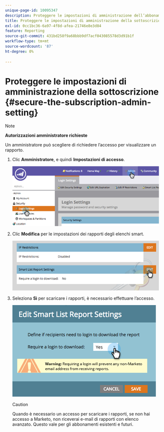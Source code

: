 ```yaml
---
unique-page-id: 10095347
description: Proteggere le impostazioni di amministrazione dell’abbonamento - Documentazione di Marketo - Documentazione del prodotto
title: Proteggere le impostazioni di amministrazione della sottoscrizione
exl-id: 0cc1bc36-6a97-4f8d-afea-21746e8e3d84
feature: Reporting
source-git-commit: 431bd258f9a68bbb9df7acf043085578d3d91b1f
workflow-type: tm+mt
source-wordcount: '87'
ht-degree: 0%

---
```


# Proteggere le impostazioni di amministrazione della sottoscrizione {#secure-the-subscription-admin-setting}

>[!NOTE]
>
>**Autorizzazioni amministratore richieste**

Un amministratore può scegliere di richiedere l’accesso per visualizzare un rapporto.

1. Clic **Amministratore**, e quindi **Impostazioni di accesso**.

   ![](assets/image2015-4-29-12-3a46-3a14.png)

1. Clic **Modifica** per le impostazioni dei rapporti degli elenchi smart.

   ![](assets/image2015-4-29-12-3a50-3a50.png)

1. Seleziona **Sì** per scaricare i rapporti, è necessario effettuare l’accesso.

   ![](assets/image2015-4-29-12-3a53-3a7.png)

   >[!CAUTION]
   >
   >Quando è necessario un accesso per scaricare i rapporti, se non hai accesso a Marketo, non riceverai e-mail di rapporti con elenco avanzato. Questo vale per gli abbonamenti esistenti e futuri.
